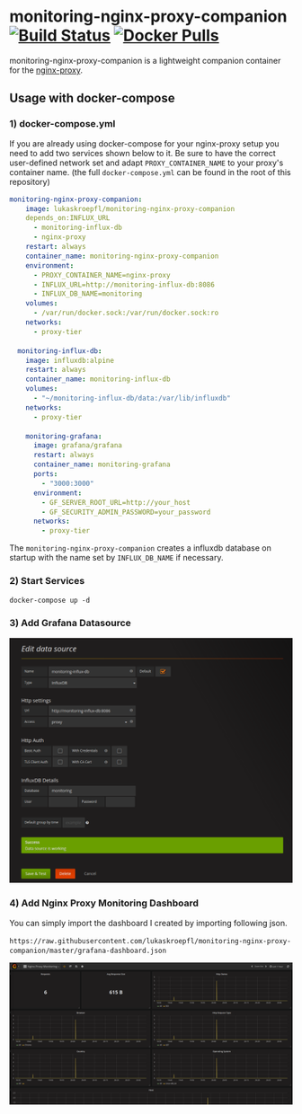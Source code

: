 # monitoring-nginx-proxy-companion [![Build Status](https://travis-ci.org/lukaskroepfl/monitoring-nginx-proxy-companion.svg?branch=master)](https://travis-ci.org/lukaskroepfl/monitoring-nginx-proxy-companion) [![Docker Pulls](https://img.shields.io/docker/pulls/lukaskroepfl/monitoring-nginx-proxy-companion.svg)]()

monitoring-nginx-proxy-companion is a lightweight companion container for the [nginx-proxy](https://github.com/jwilder/nginx-proxy).

## Usage with docker-compose

### 1) docker-compose.yml

If you are already using docker-compose for your nginx-proxy setup you need to add two services shown below to it.
Be sure to have the correct user-defined network set and adapt `PROXY_CONTAINER_NAME` to your proxy's container
name. (the full `docker-compose.yml` can be found in the root of this repository)

```yml
monitoring-nginx-proxy-companion:
    image: lukaskroepfl/monitoring-nginx-proxy-companion
    depends_on:INFLUX_URL
      - monitoring-influx-db
      - nginx-proxy
    restart: always
    container_name: monitoring-nginx-proxy-companion
    environment:
      - PROXY_CONTAINER_NAME=nginx-proxy
      - INFLUX_URL=http://monitoring-influx-db:8086
      - INFLUX_DB_NAME=monitoring
    volumes:
      - /var/run/docker.sock:/var/run/docker.sock:ro
    networks:
      - proxy-tier

  monitoring-influx-db:
    image: influxdb:alpine
    restart: always
    container_name: monitoring-influx-db
    volumes:
      - "~/monitoring-influx-db/data:/var/lib/influxdb"
    networks:
      - proxy-tier
      
    monitoring-grafana:
      image: grafana/grafana
      restart: always
      container_name: monitoring-grafana
      ports:
        - "3000:3000"
      environment:
        - GF_SERVER_ROOT_URL=http://your_host
        - GF_SECURITY_ADMIN_PASSWORD=your_password
      networks:
        - proxy-tier
```

The `monitoring-nginx-proxy-companion` creates a influxdb database on startup with the name set by `INFLUX_DB_NAME` if necessary.

### 2) Start Services

```
docker-compose up -d
```

### 3) Add Grafana Datasource

![add-datasource](https://raw.githubusercontent.com/lukaskroepfl/monitoring-nginx-proxy-companion/master/add-influx-datasource.png)

### 4) Add Nginx Proxy Monitoring Dashboard

You can simply import the dashboard I created by importing following json.

`https://raw.githubusercontent.com/lukaskroepfl/monitoring-nginx-proxy-companion/master/grafana-dashboard.json`

![add-datasource](https://raw.githubusercontent.com/lukaskroepfl/monitoring-nginx-proxy-companion/master/dashboard.png)

